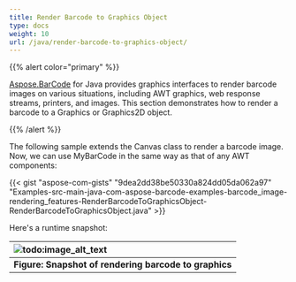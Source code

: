 ```yaml
---
title: Render Barcode to Graphics Object
type: docs
weight: 10
url: /java/render-barcode-to-graphics-object/
---
```


{{% alert color="primary" %}} 

[Aspose.BarCode](https://apireference.aspose.com/barcode/java/) for Java provides graphics interfaces to render barcode images on various situations, including AWT graphics, web response streams, printers, and images. This section demonstrates how to render a barcode to a Graphics or Graphics2D object.

{{% /alert %}} 

The following sample extends the Canvas class to render a barcode image. Now, we can use MyBarCode in the same way as that of any AWT components:

{{< gist "aspose-com-gists" "9dea2dd38be50330a824dd05da062a97" "Examples-src-main-java-com-aspose-barcode-examples-barcode_image-rendering_features-RenderBarcodeToGraphicsObject-RenderBarcodeToGraphicsObject.java" >}}



Here's a runtime snapshot:

|![todo:image_alt_text](http://i.imgur.com/kdOo9Tq.png)|
| :- |
|**Figure: Snapshot of rendering barcode to graphics**|

